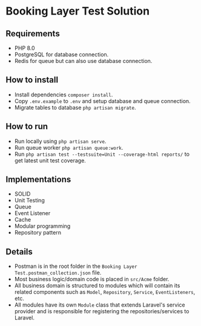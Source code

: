 # Booking Layer Test Solution

## Requirements

- PHP 8.0
- PostgreSQL for database connection.
- Redis for queue but can also use database connection.

## How to install

- Install dependencies `composer install`.
- Copy `.env.example` to `.env` and setup database and queue connection.
- Migrate tables to database `php artisan migrate`.

## How to run

- Run locally using `php artisan serve`.
- Run queue worker `php artisan queue:work`.
- Run `php artisan test --testsuite=Unit --coverage-html reports/` to get latest unit test coverage.

## Implementations

- SOLID
- Unit Testing
- Queue
- Event Listener
- Cache
- Modular programming
- Repository pattern

## Details

- Postman is in the root folder in the `Booking Layer Test.postman_collection.json` file.
- Most business logic/domain code is placed in `src/Acme` folder.
- All business domain is structured to modules which will contain its related components such as `Model`, `Repository`, `Service`, `EventListeners`, etc.
- All modules have its own `Module` class that extends Laravel's service provider and is responsible for registering the repositories/services to Laravel.
